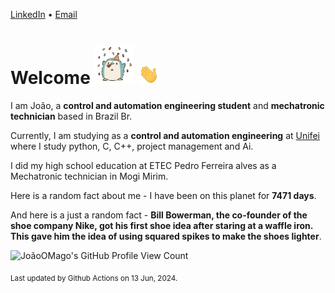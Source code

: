 [LinkedIn](https://www.linkedin.com/in/joão-pedro-gozzoli-b95641301/) &bull;
[Email](joaopedrogozzoli@gmail.com)

# Welcome <img src="happy.gif" height="64px" /> <img src="wave.gif" height="32px" />

I am João, a  **control and automation engineering student** and **mechatronic technician** based in Brazil Br.

Currently, I am studying as a **control and automation engineering** at [Unifei](https://unifei.edu.br) where I study python, C, C++, project management and Ai.

I did my high school education at ETEC Pedro Ferreira alves as a Mechatronic technician in Mogi Mirim.

Here is a random fact about me - I have been on this planet for **7471 days**.

And here is a just a random fact -  **Bill Bowerman, the co-founder of the shoe company Nike, got his first shoe idea after staring at a waffle iron. This gave him the idea of using squared spikes to make the shoes lighter**.

![JoãoOMago's GitHub Profile View Count](https://komarev.com/ghpvc/?username=JoaoOMago)

<sub>Last updated by Github Actions on 13 Jun, 2024.</sub>
